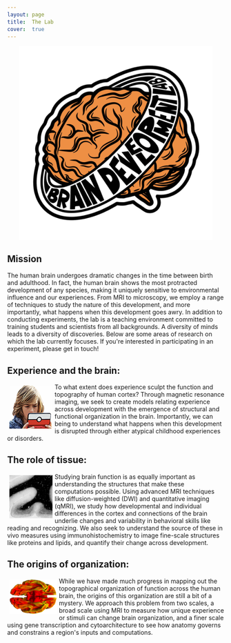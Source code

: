```yaml
---
layout: page
title:  The Lab
cover:  true 
---
```


<div>
	<img class="logo2" src="/assets/img/logo.png" alt="lab logo orange brain with orbiting lab name" width="450" height="450"/>
</div>

## Mission

<p>
	The human brain undergoes dramatic changes in the time between birth and adulthood.
	In fact, the human brain shows the most protracted development of any species, making
	it uniquely sensitive to environmental influence and our experiences. From MRI to
	microscopy, we employ a range of techniques to study the nature of this development,
	and more importantly, what happens when this development goes awry. In addition to
	conducting experiments, the lab is a teaching environment committed to training
	students and scientists from all backgrounds. A diversity of minds leads to a
	diversity of discoveries. Below are some areas of research on which the lab
	currently focuses. If you're interested in participating in an experiment, please get
	in touch!
</p>

## Experience and the brain:

<div>
	<img class="nintendo" src="/assets/img/nintendo.png" alt="boy playing nintendo" width="100" height="100"/>
</div>

<p>
	To what extent does experience sculpt the function and topography of human cortex?
	Through magnetic resonance imaging, we seek to create models relating experience
	across development with the emergence of structural and functional organization in
	the brain. Importantly, we can being to understand what happens when this development
	is disrupted through either atypical childhood experiences or disorders. 
</p>

## The role of tissue:

<div>
	<img class="fusiform" src="/assets/img/fusiform.png" alt="microscop slide of brain tissue gyrus" width="100" height="100"/>
</div>

<p>
	Studying brain function is as equally important as understanding the structures that
	make these computations possible. Using advanced MRI techniques like
	diffusion-weighted (DWI) and quantitative imaging (qMRI), we study how developmental
	and individual differences in the cortex and connections of the brain underlie
	changes and variability in behavioral skills like reading and recognizing. We also
	seek to understand the source of these in vivo measures using immunohistochemistry to
	image fine-scale structures like proteins and lipids, and quantify their change
	across development.
</p>

## The origins of organization:

<div>
	<img class="ventral" src="/assets/img/ventral.png" alt="ventral view of a brain surface" width="110" height="80"/>
</div>

<p>
	While we have made much progress in mapping out the topographical organization of
	function across the human brain, the origins of this organization are still a bit of
	a mystery. We approach this problem from two scales, a broad scale using MRI to
	measure how unique experience or stimuli can change brain organization, and a finer
	scale using gene transcription and cytoarchitecture to see how anatomy governs and
	constrains a region's inputs and computations.
</p>

<!--author-->

<style type="text/css">
  .row {
    display: flex;
  }

  .column {
    flex: 50%;    
  }

  img.lab-logo {
    display: block;
    margin-left: auto;
    margin-right: auto;
    padding: 10px;
  }
  
  img.logo2 {
    display: block;
    margin-left: auto;
    margin-right: auto;
    padding: 1px;
  }
  
  h1 {
  	color: orange;
  }
  
  img.nintendo {
  	float: left;
  	margin: 5px;
  }
  
  img.fusiform {
    float: left;
    margin: 5px;
  }
  
  img.ventral {
    float: left;
    margin: 5px;
  }
  
</style>

